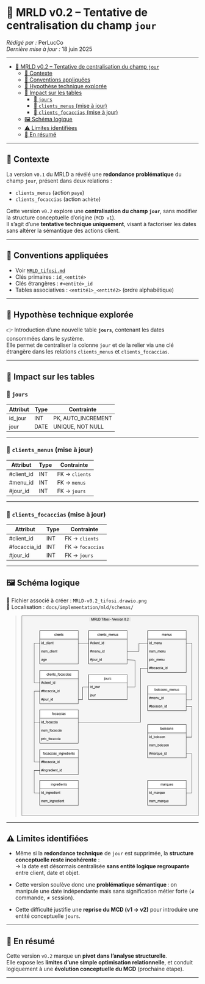 # 🧾 MRLD v0.2 – Tentative de centralisation du champ `jour`

_Rédigé par :_ PerLucCo  
_Dernière mise à jour :_ 18 juin 2025  

---

- [🧾 MRLD v0.2 – Tentative de centralisation du champ `jour`](#-mrld-v02--tentative-de-centralisation-du-champ-jour)
  - [📘 Contexte](#-contexte)
  - [🔗 Conventions appliquées](#-conventions-appliquées)
  - [📐 Hypothèse technique explorée](#-hypothèse-technique-explorée)
  - [🧱 Impact sur les tables](#-impact-sur-les-tables)
    - [📁 `jours`](#-jours)
    - [🔄 `clients_menus` (mise à jour)](#-clients_menus-mise-à-jour)
    - [🔄 `clients_focaccias` (mise à jour)](#-clients_focaccias-mise-à-jour)
  - [🖼️ Schéma logique](#️-schéma-logique)
  - [⚠️ Limites identifiées](#️-limites-identifiées)
  - [📎 En résumé](#-en-résumé)

---

## 📘 Contexte

La version `v0.1` du MRLD a révélé une **redondance problématique** du champ `jour`, présent dans deux relations :

- `clients_menus` (action `paye`)
- `clients_focaccias` (action `achète`)

Cette version `v0.2` explore une **centralisation du champ `jour`**, sans modifier la structure conceptuelle d’origine (`MCD v1`).  
Il s’agit d’une **tentative technique uniquement**, visant à factoriser les dates sans altérer la sémantique des actions client.

---

## 🔗 Conventions appliquées

- Voir [`MRLD_tifosi.md`](../MRLD_tifosi.md#-conventions-de-nommage-adoptées)
- Clés primaires : `id_<entité>`
- Clés étrangères : `#<entité>_id`
- Tables associatives : `<entité1>_<entité2>` (ordre alphabétique)

---

## 📐 Hypothèse technique explorée

👉 Introduction d’une nouvelle table **`jours`**, contenant les dates consommées dans le système.  
Elle permet de centraliser la colonne `jour` et de la relier via une clé étrangère dans les relations `clients_menus` et `clients_focaccias`.

---

## 🧱 Impact sur les tables

### 📁 `jours`

| Attribut   | Type     | Contrainte         |
|------------|----------|--------------------|
| id_jour    | INT      | PK, AUTO_INCREMENT |
| jour       | DATE     | UNIQUE, NOT NULL   |

---

### 🔄 `clients_menus` (mise à jour)

| Attribut        | Type     | Contrainte                |
|------------------|----------|---------------------------|
| #client_id       | INT      | FK → `clients`            |
| #menu_id         | INT      | FK → `menus`              |
| #jour_id         | INT      | FK → `jours`              |

---

### 🔄 `clients_focaccias` (mise à jour)

| Attribut        | Type     | Contrainte                |
|------------------|----------|---------------------------|
| #client_id       | INT      | FK → `clients`            |
| #focaccia_id     | INT      | FK → `focaccias`          |
| #jour_id         | INT      | FK → `jours`              |

---

## 🖼️ Schéma logique

📄 Fichier associé à créer : `MRLD-v0.2_tifosi.drawio.png`  
📁 Localisation : `docs/implementation/mld/schemas/`

> ![MRLD v0.2](../schemas/MRLD-v0.2_tifosi.drawio.png)

---

## ⚠️ Limites identifiées

- Même si la **redondance technique** de `jour` est supprimée, la **structure conceptuelle reste incohérente** :  
  → la date est désormais centralisée **sans entité logique regroupante** entre client, date et objet.

- Cette version soulève donc une **problématique sémantique** : on manipule une date indépendante mais sans signification métier forte (≠ commande, ≠ session).

- Cette difficulté justifie une **reprise du MCD (v1 → v2)** pour introduire une entité conceptuelle `jours`.

---

## 📎 En résumé

Cette version `v0.2` marque un **pivot dans l’analyse structurelle**.  
Elle expose les **limites d’une simple optimisation relationnelle**, et conduit logiquement à une **évolution conceptuelle du MCD** (prochaine étape).

---

